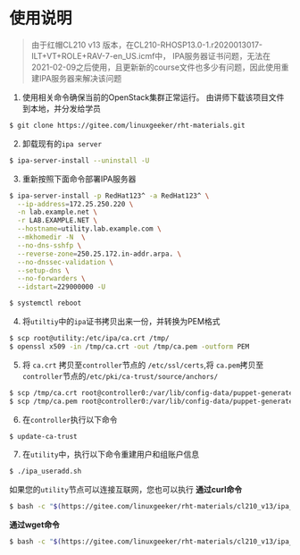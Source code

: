 # 使用说明

> 由于红帽CL210 v13 版本，在CL210-RHOSP13.0-1.r2020013017-ILT+VT+ROLE+RAV-7-en_US.icmf中，
> IPA服务器证书问题，无法在2021-02-09之后使用，且更新新的course文件也多少有问题，因此使用重建IPA服务器来解决该问题

1. 使用相关命令确保当前的OpenStack集群正常运行。
   由讲师下载该项目文件到本地，并分发给学员
```bash
$ git clone https://gitee.com/linuxgeeker/rht-materials.git
```
2. 卸载现有的`ipa server`
```bash
$ ipa-server-install --uninstall -U
```

3. 重新按照下面命令部署IPA服务器
```bash
$ ipa-server-install -p RedHat123^ -a RedHat123^ \
  --ip-address=172.25.250.220 \
  -n lab.example.net \
  -r LAB.EXAMPLE.NET \
  --hostname=utility.lab.example.com \
  --mkhomedir -N  \
  --no-dns-sshfp \
  --reverse-zone=250.25.172.in-addr.arpa. \
  --no-dnssec-validation \
  --setup-dns \
  --no-forwarders \
  --idstart=229000000 -U

$ systemctl reboot
```

4. 将`utiltiy`中的`ipa`证书拷贝出来一份，并转换为PEM格式
```bash
$ scp root@utility:/etc/ipa/ca.crt /tmp/
$ openssl x509 -in /tmp/ca.crt -out /tmp/ca.pem -outform PEM
```

5. 将 `ca.crt` 拷贝至`controller`节点的 `/etc/ssl/certs`,将 `ca.pem`拷贝至`controller`节点的`/etc/pki/ca-trust/source/anchors/`
```bash
$ scp /tmp/ca.crt root@controller0:/var/lib/config-data/puppet-generated/keystone/etc/ssl/certs/
$ scp /tmp/ca.pem root@controller0:/var/lib/config-data/puppet-generated/keystone/etc/pki/ca-trust/source/anchors/
```
6. 在`controller`执行以下命令
```bash
$ update-ca-trust
```
7. 在`utility`中，执行以下命令重建用户和组账户信息
```bash
$ ./ipa_useradd.sh
```
如果您的`utility`节点可以连接互联网，您也可以执行
**通过curl命令**
```bash
$ bash -c "$(https://gitee.com/linuxgeeker/rht-materials/cl210_v13/ipa_useradd.sh)"
```
**通过wget命令**
```bash
$ bash -c "$(https://gitee.com/linuxgeeker/rht-materials/cl210_v13/ipa_useradd.sh -O -)"

